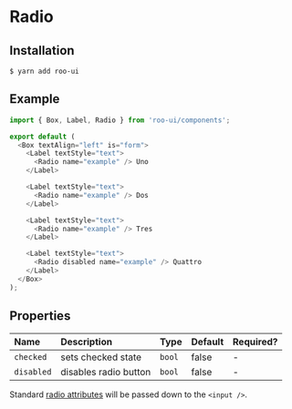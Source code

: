 # Radio

<!-- STORY -->

## Installation

```shell
$ yarn add roo-ui
```

## Example

```js
import { Box, Label, Radio } from 'roo-ui/components';

export default (
  <Box textAlign="left" is="form">
    <Label textStyle="text">
      <Radio name="example" /> Uno
    </Label>

    <Label textStyle="text">
      <Radio name="example" /> Dos
    </Label>

    <Label textStyle="text">
      <Radio name="example" /> Tres
    </Label>

    <Label textStyle="text">
      <Radio disabled name="example" /> Quattro
    </Label>
  </Box>
);
```

## Properties

| Name       | Description           | Type   | Default | Required? |
| :--------- | :-------------------- | :----- | :------ | :-------- |
| `checked`  | sets checked state    | `bool` | false   | -         |
| `disabled` | disables radio button | `bool` | false   | -         |

Standard [radio attributes](https://www.w3schools.com/jsref/dom_obj_radio.asp) will be passed down to the `<input />`.
